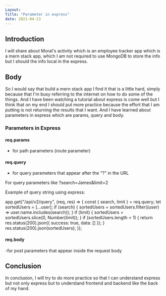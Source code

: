 ```yaml
---
Layout:
Title: "Parameter in express"
date: 2021-04-13
---
```


## Introduction

I will share about Moral's activity which is an employee tracker app which is a mern stack app, which I am not required to use MongoDB to store the info but I should the info local in the express.

## Body

So I would say that build a mern stack app I find it that is a little hard, simply because that I'm busy referring to the internet on how to do some of the things. And I have been watching a tutorial about express is come well but I think that on my end I should put more practice because the effort that I am putting is not returning the results that I want. And I have learned about parameters in express which are params, query and body.

### Parameters in Express

#### req.params

- for path parameters (route parameter)

#### req.query

- for query parameters that appear after the "?" in the URL

For query parameters like ?search=James&limit=2

Example of query string using express:

app.get("/api/v2/query", (req, res) => {
const { search, limit } = req.query;
let sortedUsers = [...user];
if (search) {
sortedUsers = sortedUsers.filter((user) => user.name.includes(search));
}
if (limit) {
sortedUsers = sortedUsers.slice(0, Number(limit));
}
if (sortedUsers.length < 1) {
return res.status(200).json({ success: true, data: [] });
}
res.status(200).json(sortedUsers);
});

#### req.body

-for post parameters that appear inside the request body

## Conclusion

In conclusion, I will try to do more practice so that I can understand express but not only express but to understand frontend and backend like the back of my hand.
